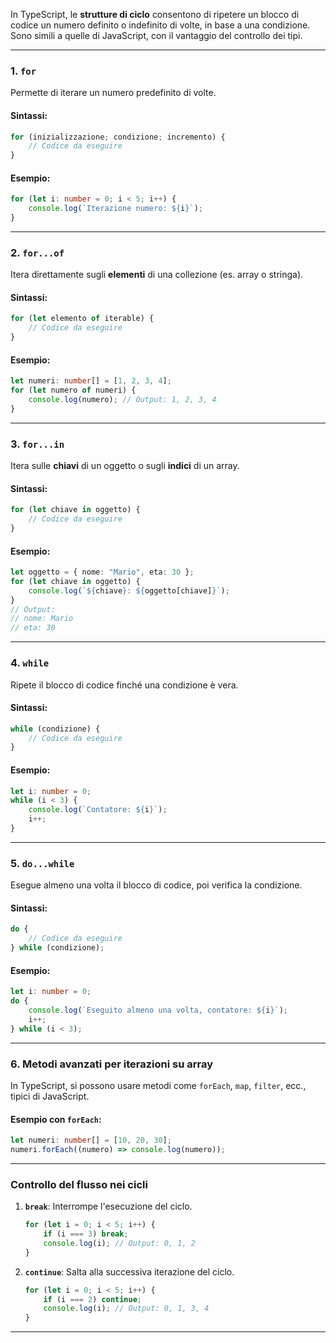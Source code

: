In TypeScript, le **strutture di ciclo** consentono di ripetere un blocco di codice un numero definito o indefinito di volte, in base a una condizione. 
Sono simili a quelle di JavaScript, con il vantaggio del controllo dei tipi. 

---

### **1. `for`**
Permette di iterare un numero predefinito di volte.

#### Sintassi:
```typescript
for (inizializzazione; condizione; incremento) {
    // Codice da eseguire
}
```

#### Esempio:
```typescript
for (let i: number = 0; i < 5; i++) {
    console.log(`Iterazione numero: ${i}`);
}
```

---

### **2. `for...of`**
Itera direttamente sugli **elementi** di una collezione (es. array o stringa).

#### Sintassi:
```typescript
for (let elemento of iterable) {
    // Codice da eseguire
}
```

#### Esempio:
```typescript
let numeri: number[] = [1, 2, 3, 4];
for (let numero of numeri) {
    console.log(numero); // Output: 1, 2, 3, 4
}
```

---

### **3. `for...in`**
Itera sulle **chiavi** di un oggetto o sugli **indici** di un array.

#### Sintassi:
```typescript
for (let chiave in oggetto) {
    // Codice da eseguire
}
```

#### Esempio:
```typescript
let oggetto = { nome: "Mario", eta: 30 };
for (let chiave in oggetto) {
    console.log(`${chiave}: ${oggetto[chiave]}`);
}
// Output: 
// nome: Mario
// eta: 30
```

---

### **4. `while`**
Ripete il blocco di codice finché una condizione è vera.

#### Sintassi:
```typescript
while (condizione) {
    // Codice da eseguire
}
```

#### Esempio:
```typescript
let i: number = 0;
while (i < 3) {
    console.log(`Contatore: ${i}`);
    i++;
}
```

---

### **5. `do...while`**
Esegue almeno una volta il blocco di codice, poi verifica la condizione.

#### Sintassi:
```typescript
do {
    // Codice da eseguire
} while (condizione);
```

#### Esempio:
```typescript
let i: number = 0;
do {
    console.log(`Eseguito almeno una volta, contatore: ${i}`);
    i++;
} while (i < 3);
```

---

### **6. Metodi avanzati per iterazioni su array**
In TypeScript, si possono usare metodi come `forEach`, `map`, `filter`, ecc., tipici di JavaScript.

#### Esempio con `forEach`:
```typescript
let numeri: number[] = [10, 20, 30];
numeri.forEach((numero) => console.log(numero));
```

---

### **Controllo del flusso nei cicli**
1. **`break`**: Interrompe l'esecuzione del ciclo.
   ```typescript
   for (let i = 0; i < 5; i++) {
       if (i === 3) break;
       console.log(i); // Output: 0, 1, 2
   }
   ```

2. **`continue`**: Salta alla successiva iterazione del ciclo.
   ```typescript
   for (let i = 0; i < 5; i++) {
       if (i === 2) continue;
       console.log(i); // Output: 0, 1, 3, 4
   }
   ```

---
